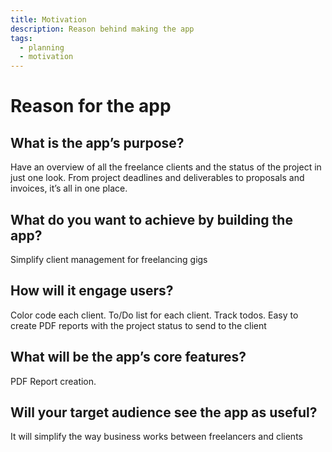 ```yaml
---
title: Motivation
description: Reason behind making the app
tags:
  - planning
  - motivation
---
```


# Reason for the app

## What is the app’s purpose?

Have an overview of all the freelance clients and the status of the project in just one look. From project deadlines and deliverables to proposals and invoices, it’s all in one place.

## What do you want to achieve by building the app?

Simplify client management for freelancing gigs

## How will it engage users?

Color code each client. To/Do list for each client. Track todos.
Easy to create PDF reports with the project status to send to the client

## What will be the app’s core features?

PDF Report creation.

## Will your target audience see the app as useful?

It will simplify the way business works between freelancers and clients
